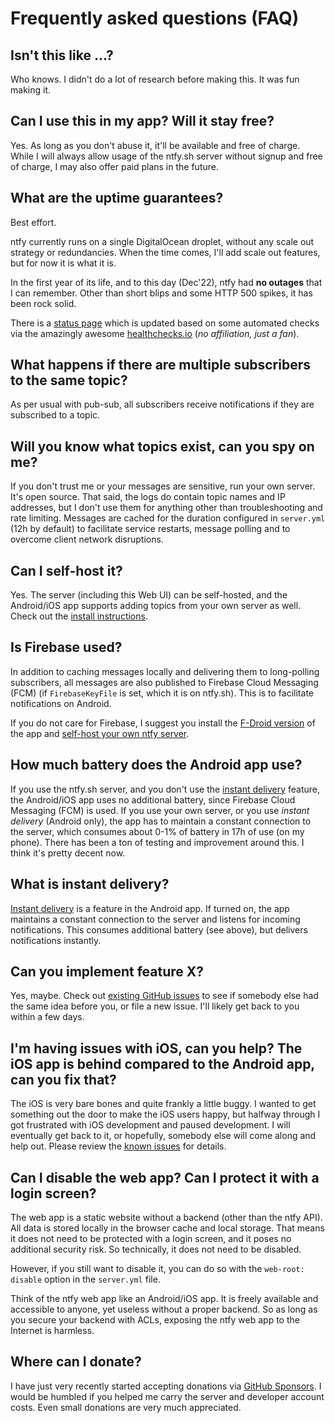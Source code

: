 # Frequently asked questions (FAQ)

## Isn't this like ...?
Who knows. I didn't do a lot of research before making this. It was fun making it.

## Can I use this in my app? Will it stay free?
Yes. As long as you don't abuse it, it'll be available and free of charge. While I will always allow usage of the ntfy.sh
server without signup and free of charge, I may also offer paid plans in the future.

## What are the uptime guarantees?
Best effort.

ntfy currently runs on a single DigitalOcean droplet, without any scale out strategy or redundancies. When the time comes,
I'll add scale out features, but for now it is what it is.

In the first year of its life, and to this day (Dec'22), ntfy had **no outages** that I can remember. Other than short
blips and some HTTP 500 spikes, it has been rock solid.

There is a [status page](https://ntfy.statuspage.io/) which is updated based on some automated checks via the amazingly
awesome [healthchecks.io](https://healthchecks.io/) (_no affiliation, just a fan_).

## What happens if there are multiple subscribers to the same topic?
As per usual with pub-sub, all subscribers receive notifications if they are subscribed to a topic.

## Will you know what topics exist, can you spy on me?
If you don't trust me or your messages are sensitive, run your own server. It's open source.
That said, the logs do contain topic names and IP addresses, but I don't use them for anything other than
troubleshooting and rate limiting. Messages are cached for the duration configured in `server.yml` (12h by default)
to facilitate service restarts, message polling and to overcome client network disruptions.

## Can I self-host it?
Yes. The server (including this Web UI) can be self-hosted, and the Android/iOS app supports adding topics from
your own server as well. Check out the [install instructions](install.md).

## Is Firebase used?
In addition to caching messages locally and delivering them to long-polling subscribers, all messages are also
published to Firebase Cloud Messaging (FCM) (if `FirebaseKeyFile` is set, which it is on ntfy.sh). This
is to facilitate notifications on Android.

If you do not care for Firebase, I suggest you install the [F-Droid version](https://f-droid.org/en/packages/io.heckel.ntfy/)
of the app and [self-host your own ntfy server](install.md).

## How much battery does the Android app use?
If you use the ntfy.sh server, and you don't use the [instant delivery](subscribe/phone.md#instant-delivery) feature,
the Android/iOS app uses no additional battery, since Firebase Cloud Messaging (FCM) is used. If you use your own server,
or you use *instant delivery* (Android only), the app has to maintain a constant connection to the server, which consumes
about 0-1% of battery in 17h of use (on my phone). There has been a ton of testing and improvement around this. I think it's pretty
decent now.

## What is instant delivery?
[Instant delivery](subscribe/phone.md#instant-delivery) is a feature in the Android app. If turned on, the app maintains a constant connection to the
server and listens for incoming notifications. This consumes additional battery (see above),
but delivers notifications instantly.

## Can you implement feature X?
Yes, maybe. Check out [existing GitHub issues](https://github.com/binwiederhier/ntfy/issues) to see if somebody else had
the same idea before you, or file a new issue. I'll likely get back to you within a few days.

## I'm having issues with iOS, can you help? The iOS app is behind compared to the Android app, can you fix that?
The iOS is very bare bones and quite frankly a little buggy. I wanted to get something out the door to make the iOS users
happy, but halfway through I got frustrated with iOS development and paused development. I will eventually get back to
it, or hopefully, somebody else will come along and help out. Please review the [known issues](known-issues.md) for details.

## Can I disable the web app? Can I protect it with a login screen?
The web app is a static website without a backend (other than the ntfy API). All data is stored locally in the browser
cache and local storage. That means it does not need to be protected with a login screen, and it poses no additional
security risk. So technically, it does not need to be disabled.

However, if you still want to disable it, you can do so with the `web-root: disable` option in the `server.yml` file.

Think of the ntfy web app like an Android/iOS app. It is freely available and accessible to anyone, yet useless without
a proper backend. So as long as you secure your backend with ACLs, exposing the ntfy web app to the Internet is harmless.

## Where can I donate?
I have just very recently started accepting donations via [GitHub Sponsors](https://github.com/sponsors/binwiederhier).
I would be humbled if you helped me carry the server and developer account costs. Even small donations are very much
appreciated.
